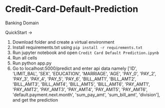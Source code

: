 # Credit-Card-Default-Prediction
Banking Domain 

QuickStart ->

1. Download folder and create a virtual environment
2. Install requirements.txt using `pip install -r requirements.txt`
3. Run jupyter notebook and open `Credit Card Default Prediction.ipynb`
4. Run all cells
5. Run python app.py
6. Go to localhost:5000/predict and enter api data namely ['ID', 'LIMIT_BAL', 'SEX', 'EDUCATION', 'MARRIAGE', 'AGE', 'PAY_0',
       'PAY_2', 'PAY_3', 'PAY_4', 'PAY_5', 'PAY_6', 'BILL_AMT1', 'BILL_AMT2',
       'BILL_AMT3', 'BILL_AMT4', 'BILL_AMT5', 'BILL_AMT6', 'PAY_AMT1',
       'PAY_AMT2', 'PAY_AMT3', 'PAY_AMT4', 'PAY_AMT5', 'PAY_AMT6',
       'default.payment.next.month', 'sum_pay_amt', 'sum_bill_amt',
       'division'], and get the prediction

